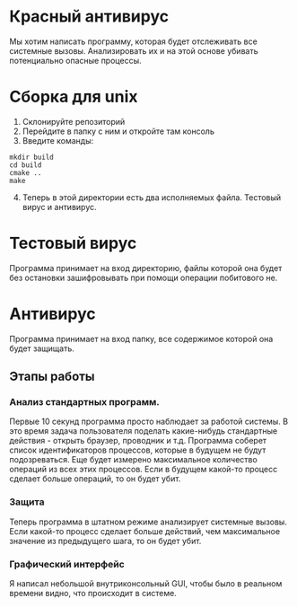 # Красный антивирус

Мы хотим написать программу, которая будет отслеживать все системные вызовы. Анализировать их и на этой основе убивать потенциально опасные процессы.

# Сборка для unix

1. Склонируйте репозиторий
2. Перейдите в папку с ним и откройте там консоль
3. Введите команды:

```
mkdir build
cd build
cmake ..
make
```

4. Теперь в этой директории есть два исполняемых файла. Тестовый вирус и антивирус.

# Тестовый вирус

Программа принимает на вход директорию, файлы которой она будет без остановки зашифровывать при помощи операции побитового не.

# Антивирус

Программа принимает на вход папку, все содержимое которой она будет защищать.

## Этапы работы

### Анализ стандартных программ.

Первые 10 секунд программа просто наблюдает за работой системы.
В это время задача пользователя поделать какие-нибудь стандартные действия - открыть браузер, проводник и т.д.
Программа соберет список идентификаторов процессов, которые в будущем не будут подозреваться.
Еще будет измерено максимальное количество операций из всех этих процессов. Если в будущем какой-то процесс сделает больше операций, то он будет убит.

### Защита

Теперь программа в штатном режиме анализирует системные вызовы.
Если какой-то процесс сделает больше действий, чем максимальное значение из предыдущего шага, то он будет убит.

### Графический интерфейс

Я написал небольшой внутриконсольный GUI, чтобы было в реальном времени видно, что происходит в системе.
